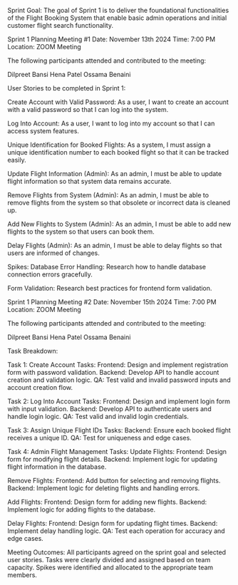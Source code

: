
Sprint Goal:
The goal of Sprint 1 is to deliver the foundational functionalities of the Flight Booking System that enable basic admin operations and initial customer flight search functionality.

Sprint 1 Planning Meeting #1
Date: November 13th 2024
Time: 7:00 PM
Location: ZOOM Meeting

The following participants attended and contributed to the meeting:

Dilpreet Bansi
Hena Patel 
Ossama Benaini

User Stories to be completed in Sprint 1:

Create Account with Valid Password:
As a user, I want to create an account with a valid password so that I can log into the system.

Log Into Account:
As a user, I want to log into my account so that I can access system features.

Unique Identification for Booked Flights:
As a system, I must assign a unique identification number to each booked flight so that it can be tracked easily.

Update Flight Information (Admin):
As an admin, I must be able to update flight information so that system data remains accurate.

Remove Flights from System (Admin):
As an admin, I must be able to remove flights from the system so that obsolete or incorrect data is cleaned up.

Add New Flights to System (Admin):
As an admin, I must be able to add new flights to the system so that users can book them.

Delay Flights (Admin):
As an admin, I must be able to delay flights so that users are informed of changes.

Spikes:
Database Error Handling:
Research how to handle database connection errors gracefully.

Form Validation:
Research best practices for frontend form validation.



Sprint 1 Planning Meeting #2
Date: November 15th 2024
Time: 7:00 PM
Location: ZOOM Meeting

The following participants attended and contributed to the meeting:

Dilpreet Bansi
Hena Patel 
Ossama Benaini

Task Breakdown:

Task 1: Create Account
Tasks:
Frontend: Design and implement registration form with password validation.
Backend: Develop API to handle account creation and validation logic.
QA: Test valid and invalid password inputs and account creation flow.

Task 2: Log Into Account
Tasks:
Frontend: Design and implement login form with input validation.
Backend: Develop API to authenticate users and handle login logic.
QA: Test valid and invalid login credentials.

Task 3: Assign Unique Flight IDs
Tasks:
Backend: Ensure each booked flight receives a unique ID.
QA: Test for uniqueness and edge cases.

Task 4: Admin Flight Management
Tasks:
Update Flights:
Frontend: Design form for modifying flight details.
Backend: Implement logic for updating flight information in the database.

Remove Flights:
Frontend: Add button for selecting and removing flights.
Backend: Implement logic for deleting flights and handling errors.

Add Flights:
Frontend: Design form for adding new flights.
Backend: Implement logic for adding flights to the database.

Delay Flights:
Frontend: Design form for updating flight times.
Backend: Implement delay handling logic.
QA: Test each operation for accuracy and edge cases.


Meeting Outcomes:
All participants agreed on the sprint goal and selected user stories.
Tasks were clearly divided and assigned based on team capacity.
Spikes were identified and allocated to the appropriate team members.